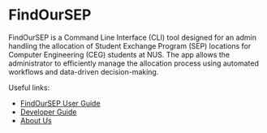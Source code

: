 # FindOurSEP

FindOurSEP is a Command Line Interface (CLI) tool designed for an admin handling the allocation of Student Exchange Program (SEP) locations for Computer Engineering (CEG) students at NUS. The app allows the administrator to efficiently manage the allocation process using automated workflows and data-driven decision-making.

Useful links:
* [FindOurSEP User Guide](UserGuide.md)
* [Developer Guide](DeveloperGuide.md)
* [About Us](AboutUs.md)
